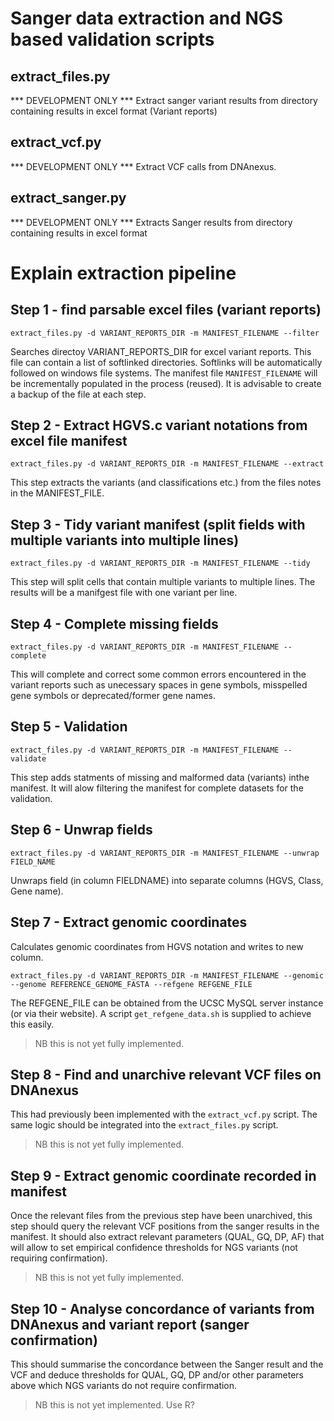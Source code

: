 # Sanger data extraction and NGS based validation scripts

## extract_files.py
*** DEVELOPMENT ONLY ***
Extract sanger variant results from directory containing results in excel format (Variant reports)

## extract_vcf.py
*** DEVELOPMENT ONLY ***
Extract VCF calls from DNAnexus.

## extract_sanger.py
*** DEVELOPMENT ONLY ***
Extracts Sanger results from directory containing results in excel format

# Explain extraction pipeline

## Step 1 - find parsable excel files (variant reports)

`extract_files.py -d VARIANT_REPORTS_DIR -m MANIFEST_FILENAME --filter`

Searches directoy VARIANT_REPORTS_DIR for excel variant reports. This file can contain a list of softlinked directories. Softlinks will be automatically followed on windows file systems.
The manifest file `MANIFEST_FILENAME` will be incrementally populated in the process (reused). It is advisable to create a backup of the file at each step.

## Step 2 - Extract HGVS.c variant notations from excel file manifest

`extract_files.py -d VARIANT_REPORTS_DIR -m MANIFEST_FILENAME --extract`

This step extracts the variants (and classifications etc.) from the files notes in the MANIFEST_FILE.

## Step 3 - Tidy variant manifest (split fields with multiple variants into multiple lines)

`extract_files.py -d VARIANT_REPORTS_DIR -m MANIFEST_FILENAME --tidy`

This step will split cells that contain multiple variants to multiple lines. The results will be a manifgest file with one variant per line.

## Step 4 - Complete missing fields

`extract_files.py -d VARIANT_REPORTS_DIR -m MANIFEST_FILENAME --complete`

This will complete and correct some common errors encountered in the variant reports such as unecessary spaces in gene symbols, misspelled gene symbols or deprecated/former gene names.

## Step 5 - Validation

`extract_files.py -d VARIANT_REPORTS_DIR -m MANIFEST_FILENAME --validate`

This step adds statments of missing and malformed data (variants) inthe manifest. It will alow filtering the manifest for complete datasets for the validation.


## Step 6 - Unwrap fields

`extract_files.py -d VARIANT_REPORTS_DIR -m MANIFEST_FILENAME --unwrap FIELD_NAME`

Unwraps field (in column FIELDNAME) into separate columns (HGVS, Class, Gene name).

## Step 7 - Extract genomic coordinates

Calculates genomic coordinates from HGVS notation and writes to new column.

`extract_files.py -d VARIANT_REPORTS_DIR -m MANIFEST_FILENAME --genomic --genome REFERENCE_GENOME_FASTA --refgene REFGENE_FILE`

The REFGENE_FILE can be obtained from the UCSC MySQL server instance (or via their website). A script `get_refgene_data.sh` is supplied to achieve this easily.

> NB this is not yet fully implemented. 


## Step 8 - Find and unarchive relevant VCF files on DNAnexus
This had previously been implemented with the `extract_vcf.py` script. The same logic should be integrated into the `extract_files.py` script.

> NB this is not yet fully implemented. 

## Step 9 - Extract genomic coordinate recorded in manifest
Once the relevant files from the previous step have been unarchived, this step should query the relevant VCF positions from the sanger results in the manifest.
It should also extract relevant parameters (QUAL, GQ, DP, AF) that will allow to set empirical confidence thresholds for NGS variants (not requiring confirmation).

> NB this is not yet fully implemented. 

## Step 10 - Analyse concordance of variants from DNAnexus and variant report (sanger confirmation)
This should summarise the concordance between the Sanger result and the VCF and deduce thresholds for QUAL, GQ, DP and/or other parameters above which NGS variants do not require confirmation.

> NB this is not yet implemented. Use R?



